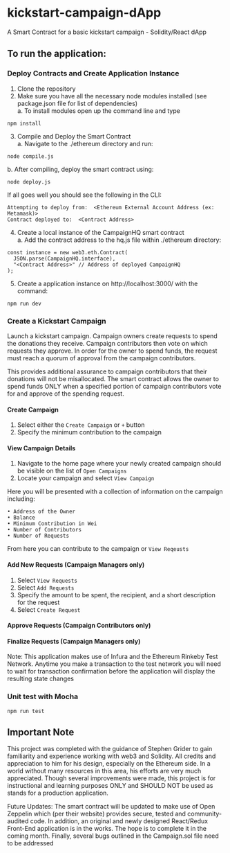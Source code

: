 # kickstart-campaign-dApp
A Smart Contract for a basic kickstart campaign - Solidity/React dApp 

## To run the application: 
  ### Deploy Contracts and Create Application Instance 
  1. Clone the repository
  2. Make sure you have all the necessary node modules installed (see package.json file for list of dependencies)  
   a. To install modules open up the command line and type 
  
    npm install
    
  3. Compile and Deploy the Smart Contract  
   a. Navigate to the ./ethereum directory and run:
    
    node compile.js
   
   b. After compiling, deploy the smart contract using:
   
    node deploy.js
    
   If all goes well you should see the following in the CLI:  
  
    Attempting to deploy from:  <Ethereum External Account Address (ex: Metamask)>
    Contract deployed to:  <Contract Address>
  
  
  4. Create a local instance of the CampaignHQ smart contract  
    a. Add the contract address to the hq.js file within ./ethereum directory:
   
    const instance = new web3.eth.Contract(
      JSON.parse(CampaignHQ.interface),
      "<Contract Address>" // Address of deployed CampaignHQ
    );
  
  5. Create a application instance on http://localhost:3000/ with the command:
    
    npm run dev
      
  ### Create a Kickstart Campaign 
  Launch a kickstart campaign. Campaign owners create requests to spend the donations 
  they receive. Campaign contributors then vote on which requests they approve. 
  In order for the owner to spend funds, the request must reach a quorum of approval from the campaign contributors. 
 
  This provides additional assurance to campaign contributors that their donations will not be misallocated. 
  The smart contract allows the owner to spend funds ONLY when a specified portion of campaign contributors vote for 
  and approve of the spending request.  
  
  #### Create Campaign 
  1. Select either the `Create Campaign` or `+` button
  2. Specify the minimum contribution to the campaign 
    
  #### View Campaign Details 
  1. Navigate to the home page where your newly created campaign should be visible on the list of `Open Campaigns`
  2. Locate your campaign and select `View Campaign`
  
  Here you will be presented with a collection of information on the campaign including:
    
    • Address of the Owner
    • Balance
    • Minimum Contribution in Wei
    • Number of Contributors
    • Number of Requests
    
  From here you can contribute to the campaign or `View Reqeusts`
  
  #### Add New Requests (Campaign Managers only) 
  1. Select `View Requests`
  2. Select `Add Requests`
  3. Specify the amount to be spent, the recipient, and a short description for the request
  4. Select `Create Request`
  
  #### Approve Requests (Campaign Contributors only)
  #### Finalize Requests (Campaign Managers only)
  
  Note: This application makes use of Infura and the Ethereum Rinkeby Test Network. Anytime you make a transaction to the
  test network you will need to wait for transaction confirmation before the application will display the resulting
  state changes
  
  
  ### Unit test with Mocha  
    npm run test
    
  ## Important Note
  This project was completed with the guidance of Stephen Grider to gain familiarity and experience working with web3 and Solidity. 
  All credits and appreciation to him for his design, especially on the Ethereum side. In a world without many resources 
  in this area, his efforts are very much appreciated. Though several improvements were made, this project is for
  instructional and learning purposes ONLY and SHOULD NOT be used as stands for a production application. 
  
  Future Updates:
  The smart contract will be updated to make use of Open Zeppelin which (per their website) provides secure, tested and 
  community-audited code. In addition, an original and newly designed React/Redux Front-End application is in the works. 
  The hope is to complete it in the coming month. Finally, several bugs outlined in the Campaign.sol file need to be addressed

